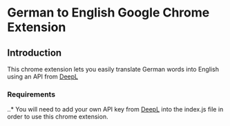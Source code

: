 # German to English Google Chrome Extension

## Introduction

This chrome extension lets you easily translate German words into English using an API from [DeepL](https://www.deepl.com/docs-api/introduction/) 

### Requirements

..* You will need to add your own API key from [DeepL](https://www.deepl.com/docs-api/introduction/) into the index.js file in order to use this chrome extension.

